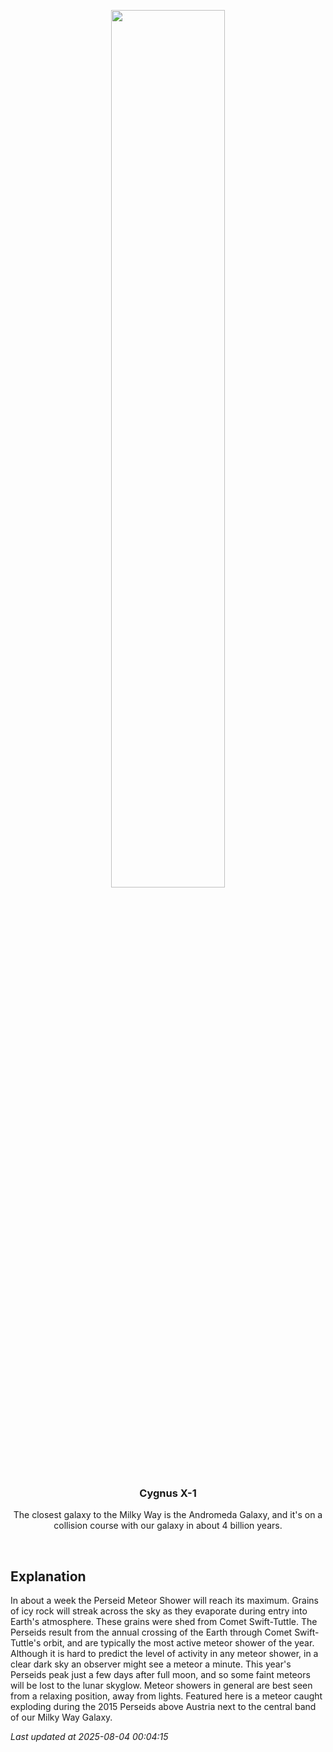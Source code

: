 <p align='center'>
    <img src='https://apod.nasa.gov/apod/image/2508/MeteorBoom_vanderHoeven_750.gif' width='60%' />
    <h3 align="center">Cygnus X-1</h3>
    <p align="center">The closest galaxy to the Milky Way is the Andromeda Galaxy, and it's on a collision course with our galaxy in about 4 billion years.</p>
</p>
<br/>

Explanation
--
In about a week the Perseid Meteor Shower will reach its maximum.  Grains of icy rock will streak across the sky as they evaporate during entry into Earth's atmosphere.  These grains were shed from Comet Swift-Tuttle.  The Perseids result from the annual crossing of the Earth through Comet Swift-Tuttle's orbit, and are typically the most active meteor shower of the year.  Although it is hard to predict the level of activity in any meteor shower, in a clear dark sky an observer might see a meteor a minute.  This year's Perseids peak just a few days after  full moon, and so some faint meteors will be lost to the lunar skyglow.  Meteor showers in general are best seen from a relaxing position, away from lights.  Featured here is a meteor caught exploding during the 2015 Perseids above Austria next to the central band of our Milky Way Galaxy.


*Last updated at 2025-08-04 00:04:15*
